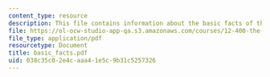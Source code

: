 ```yaml
---
content_type: resource
description: This file contains information about the basic facts of the solar system.
file: https://ol-ocw-studio-app-qa.s3.amazonaws.com/courses/12-400-the-solar-system-spring-2006/038c35c02e4caaa41e5c9b31c5257326_basic_facts.pdf
file_type: application/pdf
resourcetype: Document
title: basic_facts.pdf
uid: 038c35c0-2e4c-aaa4-1e5c-9b31c5257326
---
```


